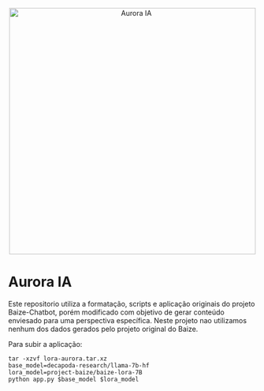 <p align="center">
<img width="500px" alt="Aurora IA" src="">
</p>

# Aurora IA 

Este repositorio utiliza a formatação, scripts e aplicação originais do projeto Baize-Chatbot, porém modificado com objetivo de gerar conteúdo enviesado para uma perspectiva específica. Neste projeto nao utilizamos nenhum dos dados gerados pelo projeto original do Baize.


Para subir a aplicação:

```
tar -xzvf lora-aurora.tar.xz
base_model=decapoda-research/llama-7b-hf
lora_model=project-baize/baize-lora-7B
python app.py $base_model $lora_model
```
